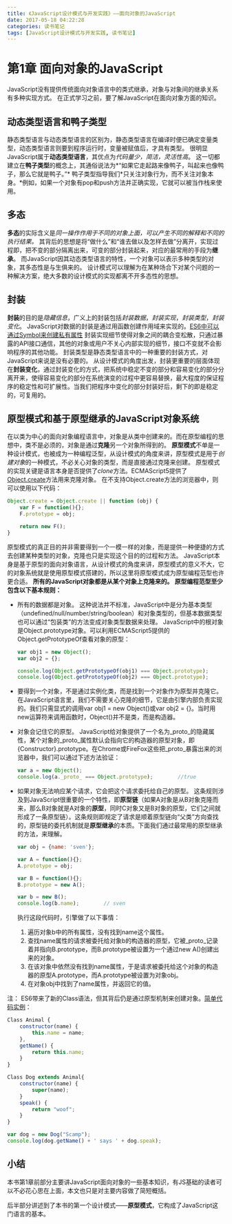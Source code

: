 ```yaml
---
title: 《JavaScript设计模式与开发实践》——面向对象的JavaScript
date: 2017-05-18 04:22:28
categories: 读书笔记
tags: [JavaScript设计模式与开发实践, 读书笔记]
---
```

# 第1章 面向对象的JavaScript

JavaScript没有提供传统面向对象语言中的类式继承，对象与对象间的继承关系有多种实现方式。
在正式学习之前，要了解JavaScript在面向对象方面的知识。

<!-- more -->

## 动态类型语言和鸭子类型

静态类型语言与动态类型语言的区别为，静态类型语言在编译时便已确定变量类型，动态类型语言则要到程序运行时，变量被赋值后，才具有类型。
很明显JavaScript属于**动态类型语言**，其优点为*代码量少，简洁，灵活性高*。
这一切都建立在**鸭子类型**的概念上，其通俗说法为*“如果它走起路来像鸭子，叫起来也像鸭子，那么它就是鸭子。”*
鸭子类型指导我们*只关注对象行为，而不关注对象本身。*例如，如果一个对象有pop和push方法并正确实现，它就可以被当作栈来使用。


## 多态

**多态**的实际含义是*同一操作作用于不同的对象上面，可以产生不同的解释和不同的执行结果。*
其背后的思想是将“做什么”和“谁去做以及怎样去做”分离开，实现过程即，把不变的部分隔离出来，可变的部分封装起来，对应的最常用的手段为**继承**。
而JavaScript因其动态类型语言的特性，一个对象可以表示多种类型的对象，其多态性是与生俱来的。
设计模式可以理解为在某种场合下对某个问题的一种解决方案，绝大多数的设计模式的实现都离不开多态性的思想。

## 封装

**封装**的目的是*隐藏信息*，广义上的封装包括*封装数据*，*封装实现*，*封装类型*，*封装变化*。
JavaScript对数据的封装是通过用函数创建作用域来实现的。[ES6中可以通过Symbol来创建私有属性](https://github.com/lukehoban/es6features#symbols)
封装实现细节使得对象之间的耦合变松散，只通过暴露的API接口通信，其他的对象或用户不关心内部实现的细节，接口不变就不会影响程序的其他功能。
封装类型是静态类型语言中的一种重要的封装方式，对JavaScript来说是没有必要的。
从设计模式的角度出发，封装更重要的层面体现在**封装变化**，通过封装变化的方式，把系统中稳定不变的部分和容易变化的部分分离开来，使得容易变化的部分在系统演变的过程中更容易替换，最大程度的保证程序的稳定性和可扩展性。当我们把程序中变化的部分封装好后，剩下的即是稳定的，可复用的。

## 原型模式和基于原型继承的JavaScript对象系统

在以类为中心的面向对象编程语言中，对象是从类中创建来的。而在原型编程的思想中，类不是必须的，对象是通过**克隆**另一个对象所得到的。
**原型模式**不单是一种设计模式，也被成为一种编程泛型，从设计模式的角度来讲，原型模式是用于*创建对象*的一种模式，不必关心对象的类型，而是直接通过克隆来创建。
原型模式的实现关键是语言本身是否提供了*clone*方法。ECMAScript5提供了[Object.create](https://developer.mozilla.org/zh-CN/docs/Web/JavaScript/Reference/Global_Objects/Object/create)方法用来克隆对象。
在不支持Object.create方法的浏览器中，则可以使用以下代码：
``` javascript
Object.create = Object.create || function (obj) {
	var F = function(){};
	F.prototype = obj;

	return new F();
}
```
原型模式的真正目的并非需要得到一个一模一样的对象，而是提供一种便捷的方式去创建某种类型的对象，克隆也只是实现这个目的的过程和方法。
JavaScript本身是基于原型的面向对象语言，从设计模式的角度来讲，原型模式的意义不大，它的对象系统就是使用原型模式搭建的，所以这里将原型模式成为原型编程范型也许更合适。
**所有的JavaScript对象都是从某个对象上克隆来的。**
**原型编程范型至少包含以下基本规则：**

* 所有的数据都是对象。
	这种说法并不标准，JavaScript中是分为基本类型（undefined/null/number/string/boolean）和对象类型的，但基本数据类型也可以通过“包装类”的方法变成对象类型数据来处理。
	JavaScript中的根对象是Object.prototype对象。可以利用ECMAScript5提供的Object.getPrototypeOf查看对象的原型：
	``` javascript
	var obj1 = new Object();
	var obj2 = {};

	console.log(Object.getPrototypeOf(obj1) === Object.prototype);		//true
	console.log(Object.getPrototypeOf(obj2) === Object.prototype);		//true
	```

* 要得到一个对象，不是通过实例化类，而是找到一个对象作为原型并克隆它。
	在JavaScript语言里，我们不需要关心克隆的细节，它是由引擎内部负责实现的。我们只需显式的调用var obj1 = new Object()或var obj2 = {}。当时用new运算符来调用函数时，Object()并不是类，而是构造器。
* 对象会记住它的原型。
	JavaScript给对象提供了一个名为\_proto\_的隐藏属性，某个对象的\_proto\_属性默认会指向它的构造器的原型对象，即\{Constructor\}.prototype。在Chrome或FireFox这些把\_proto\_暴露出来的浏览器中，我们可以通过下述方法验证：
	``` javascript
	var a = new Object();
	console.log(a._proto_ === Object.prototype);		//true
	```
* 如果对象无法响应某个请求，它会把这个请求委托给自己的原型。
	这条规则涉及到JavaScript很重要的一个特性，即**原型链**（如果A对象是从B对象克隆而来，那么B对象就是A对象的**原型**，同时C对象又是B对象的原型，它们之间就形成了一条原型链）。这条规则即规定了请求是顺着原型链向“父类”方向查找的，原型链的委托机制就是**原型继承**的本质。下面我们通过最常用的原型继承的方法，来理解。
	``` javascript
	var obj = {name: 'sven'};

	var A = function(){};
	A.prototype = obj;

	var B = function(){};
	B.prototype = new A();

	var b = new B();
	console.log(b.name);		// sven
	```
	执行这段代码时，引擎做了以下事情：
	1. 遍历对象b中的所有属性，没有找到name这个属性。
	2. 查找name属性的请求被委托给对象b的构造器的原型，它被\_proto\_记录着并指向B.prototype，而B.prototype被设置为一个通过new A()创建出来的对象。
	3. 在该对象中依然没有找到name属性，于是请求被委托给这个对象的构造器的原型A.prototype，而A.prototype被设置为对象obj。
	4. 在对象obj中找到了name属性，并返回它的值。

注： ES6带来了新的Class语法，但其背后仍是通过原型机制来创建对象。[简单代码实例](http://jurberg.github.io/blog/2014/07/12/javascript-prototype/)：
``` javascript
Class Animal {
	constructor(name) {
		this.name = name;
	},
	getName() {
		return this.name;
	}
}

Class Dog extends Animal{
	constructor(name) {
		super(name);
	}
	speak() {
		return "woof";
	}
}

var dog = new Dog("Scamp");
console.log(dog.getName() + ' says ' + dog.speak);
```



## 小结

本书第1章前部分主要讲JavaScript面向对象的一些基本知识，有JS基础的读者可以不必花心思在上面，本文也只是对主要内容做了简短概括。

后半部分讲述到了本书的第一个设计模式——**原型模式**，它构成了JavaScript这门语言的基本。

